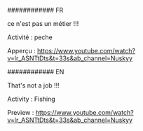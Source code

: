 ############ FR

ce n'est pas un métier !!!

Activité : peche 

Apperçu : https://www.youtube.com/watch?v=lr_ASNTtDts&t=33s&ab_channel=Nuskyy

############ EN

That's not a job !!!

Activity : Fishing

Preview : https://www.youtube.com/watch?v=lr_ASNTtDts&t=33s&ab_channel=Nuskyy
